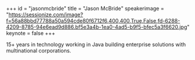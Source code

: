 ﻿+++
id = "jasonmcbride"
title = "Jason McBride"
speakerimage = "https://sessionize.com/image?f=56a88bbd77788a50a594cde80f6712f6,400,400,True,False,fd-6288-4209-8785-94e6ead9d886.bf5e3a4b-1ea0-4ad5-b9f5-bfec5a3f6620.jpg"
keynote = false
+++

15+ years in technology working in Java building enterprise solutions with multinational corporations.